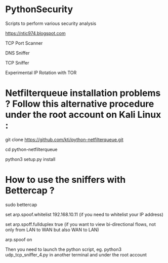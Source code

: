 # PythonSecurity
Scripts to perform various security analysis

https://ntic974.blogspot.com

TCP Port Scanner

DNS Sniffer

TCP Sniffer

Experimental IP Rotation with TOR


# Netfilterqueue installation problems ? Follow this alternative procedure under the root account on Kali Linux :

git clone https://github.com/kti/python-netfilterqueue.git

cd python-netfilterqueue

python3 setup.py install


# How to use the sniffers with Bettercap ?

sudo bettercap

set arp.spoof.whitelist 192.168.10.11 (if you need to whitelist your IP address)

set arp.spoff.fullduplex true (if you want to view bi-directional flows, not only from LAN to WAN but also WAN to LAN)

arp.spoof on

Then you need to launch the python script, eg. python3 udp_tcp_sniffer_4.py in another terminal and under the root account
